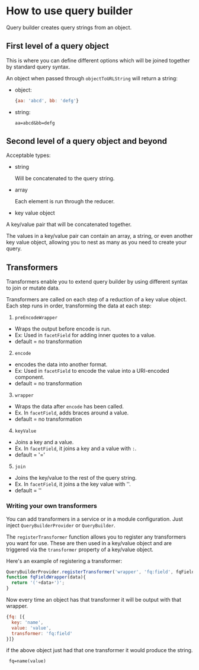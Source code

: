 # How to use query builder

Query builder creates query strings from an object.

## First level of a query object

This is where you can define different options which will be joined
together by standard query syntax.

An object when passed through `objectToURLString` will return a string:

* object:

  ```javascript
  {aa: 'abcd', bb: 'defg'}
  ```

* string:

  ```
  aa=abcd&bb=defg
  ```

## Second level of a query object and beyond

Acceptable types:

* string

  Will be concatenated to the query string.

* array

  Each element is run through the reducer.

* key value object

 A key/value pair that will be concatenated together.

 The values in a key/value pair can contain an array, a string, or even another key value object, allowing you to nest as many as you need to create your query.

## Transformers

Transformers enable you to extend query builder by using different syntax to join or mutate data.

Transformers are called on each step of a reduction of a key value object.  Each step runs in order, transforming the data at each step:

1. `preEncodeWrapper`
  - Wraps the output before encode is run.
  - Ex: Used in `facetField` for adding inner quotes to a value.
  - default = no transformation
2. `encode`
  - encodes the data into another format.
  - Ex: Used in `facetField` to encode the value into a URI-encoded component.
  - default = no transformation
3. `wrapper`
  - Wraps the data after `encode` has been called.
  - Ex. In `facetField`, adds braces around a value.
  - default = no transformation
4. `keyValue`
  - Joins a key and a value.
  - Ex. In `facetField`, it joins a key and a value with `:`.
  - default = '='
5. `join`
  - Joins the key/value to the rest of the query string.
  - Ex. In `facetField`, it joins a the key value with ''.
  - default = ''

### Writing your own transformers
You can add transformers in a service or in a module configuration. Just inject `QueryBuilderProvider` or `QueryBuilder`.

The `registerTransformer` function allows you to register any transformers you want for use. These are then used in a key/value object and are triggered via the `transformer` property of a key/value object.

Here's an example of registering a transformer:

```javascript
QueryBuilderProvider.registerTransformer('wrapper', 'fq:field', fqFieldWrapper);
function fqFieldWrapper(data){
  return '('+data+')';
}
```

Now every time an object has that transformer it will be output with that wrapper.

```javascript
{fq: [{
  key: 'name',
  value: 'value',
  transformer: 'fq:field'
}]}
```

if the above object just had that one transformer it would produce the string.

```
 fq=name(value)
```
